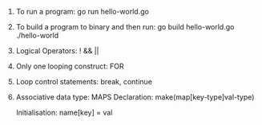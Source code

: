 1. To run a program:
    go run hello-world.go

2. To build a program to binary and then run:
    go build hello-world.go
    ./hello-world

3. Logical Operators: ! && ||

4. Only one looping construct: FOR

5. Loop control statements: break, continue

6. Associative data type: MAPS
    Declaration:
        make(map[key-type]val-type)
    
    Initialisation:
        name[key] = val